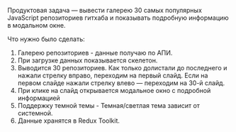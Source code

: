 Продуктовая задача — вывести галерею 30 самых популярных JavaScript репозиториев гитхаба и показывать подробную информацию в модальном окне.

Что нужно было сделать:
1. Галерею репозиториев - данные получаю по АПИ.
2. При загрузке данных показывается скелетон.
3. Выводится 30 репозиториев. Как только долистали до последнего и нажали стрелку вправо, переходим на первый слайд. 
   Если на первом слайде нажали стрелку влево — переходим на 30-й слайд.
4. При клике на слайд открывается модальное окно с подробной информацией
5. Поддержку темной темы - Темная/светлая тема зависит от системной.
6. Данные хранятся в Redux Toolkit.
